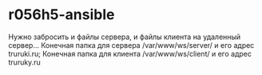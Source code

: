 # r056h5-ansible
Нужно забросить и файлы сервера, и файлы клиента на удаленный сервер...
Конечная папка для сервера /var/www/ws/server/ и его адрес truruki.ru;
Конечная папка для клиента  /var/www/ws/client/ и его адрес truruky.ru